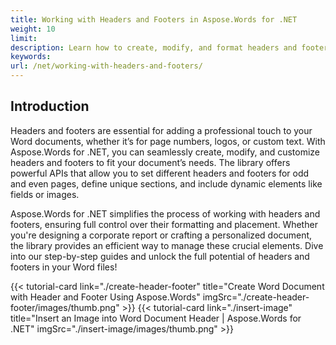 ```yaml
---
title: Working with Headers and Footers in Aspose.Words for .NET 
weight: 10
limit:
description: Learn how to create, modify, and format headers and footers in Word documents using Aspose.Words for .NET. Step-by-step guide for seamless customization.
keywords:
url: /net/working-with-headers-and-footers/
---
```

## Introduction
  
Headers and footers are essential for adding a professional touch to your Word documents, whether it’s for page numbers, logos, or custom text. With Aspose.Words for .NET, you can seamlessly create, modify, and customize headers and footers to fit your document’s needs. The library offers powerful APIs that allow you to set different headers and footers for odd and even pages, define unique sections, and include dynamic elements like fields or images.  

Aspose.Words for .NET simplifies the process of working with headers and footers, ensuring full control over their formatting and placement. Whether you're designing a corporate report or crafting a personalized document, the library provides an efficient way to manage these crucial elements. Dive into our step-by-step guides and unlock the full potential of headers and footers in your Word files!  

{{< tutorial-card link="./create-header-footer" title="Create Word Document with Header and Footer Using Aspose.Words" imgSrc="./create-header-footer/images/thumb.png" >}}
{{< tutorial-card link="./insert-image" title="Insert an Image into Word Document Header | Aspose.Words for .NET" imgSrc="./insert-image/images/thumb.png" >}}
